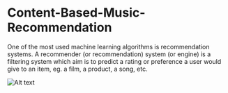 # Content-Based-Music-Recommendation
One of the most used machine learning algorithms is recommendation systems. A recommender (or recommendation) system (or engine) is a filtering system which aim is to predict a rating or preference a user would give to an item, eg. a film, a product, a song, etc.

![Alt text](https://repository-images.githubusercontent.com/481851510/24e876a4-5f85-4c10-8b12-7638b49d6179)
